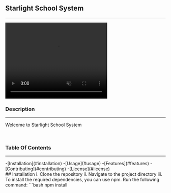 <h2>Starlight School System</h2>
<hr>
<video width="320" height="240" autoplay muted>
  <source src="/public/images/starlight.mp4" type="video/mp4">
Your browser does not support the video tag.
</video>

<h3>Description</h3>
<hr>
<p>Welcome to Starlight School System<p>
<br>
<h3>Table Of Contents</h3>
<hr>
-[Installation](#installation)
-[Usage](#usage)
-[Features](#features)
-[Contributing](#contributing)
-[License](#license)
<br>
## Installation
i. Clone the repository
ii. Navigate to the project directory
iii. To install the required dependencies, you can use npm. Run the following command:
        ```bash
        npm install
